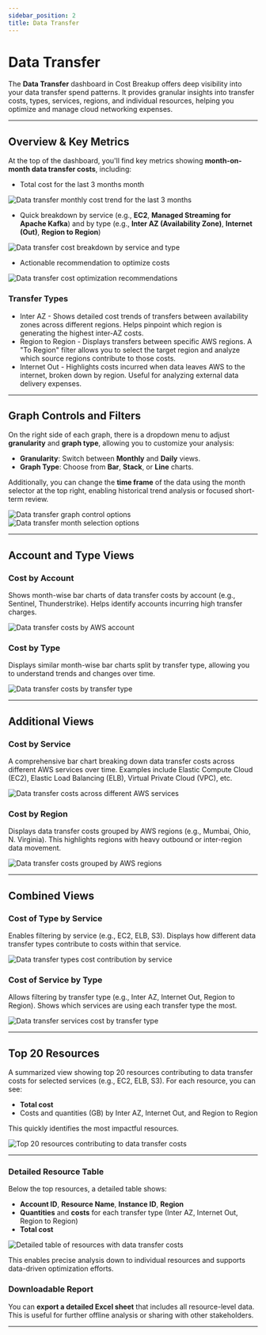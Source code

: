 ```yaml
---
sidebar_position: 2
title: Data Transfer
---
```


# Data Transfer

The **Data Transfer** dashboard in Cost Breakup offers deep visibility into your data transfer spend patterns. It provides granular insights into transfer costs, types, services, regions, and individual resources, helping you optimize and manage cloud networking expenses.

---

## Overview & Key Metrics

At the top of the dashboard, you'll find key metrics showing **month-on-month data transfer costs**, including:

- Total cost for the last 3 months month

<div style={{ textAlign: 'center' }}>
  <img src="/img/costbreakup/dt/data-transfer-monthly-cost.png" alt="Data transfer monthly cost trend for the last 3 months" />
</div>

- Quick breakdown by service (e.g., **EC2**, **Managed Streaming for Apache Kafka**) and by type (e.g., **Inter AZ (Availability Zone)**, **Internet (Out)**, **Region to Region**)

<div style={{ textAlign: 'center' }}>
  <img src="/img/costbreakup/dt/data-transfer-service-type-breakdown.png" alt="Data transfer cost breakdown by service and type" />
</div>

- Actionable recommendation to optimize costs

<div style={{ textAlign: 'center' }}>
  <img src="/img/costbreakup/dt/data-transfer-cost-recommendations.png" alt="Data transfer cost optimization recommendations" />
</div>


### Transfer Types

- Inter AZ - Shows detailed cost trends of transfers between availability zones across different regions. Helps pinpoint which region is generating the highest inter-AZ costs.
- Region to Region - Displays transfers between specific AWS regions. A "To Region" filter allows you to select the target region and analyze which source regions contribute to those costs.
- Internet Out - Highlights costs incurred when data leaves AWS to the internet, broken down by region. Useful for analyzing external data delivery expenses.

---

## Graph Controls and Filters

On the right side of each graph, there is a dropdown menu to adjust **granularity** and **graph type**, allowing you to customize your analysis:

- **Granularity**: Switch between **Monthly** and **Daily** views.
- **Graph Type**: Choose from **Bar**, **Stack**, or **Line** charts.

Additionally, you can change the **time frame** of the data using the month selector at the top right, enabling historical trend analysis or focused short-term review.

<div style={{ display: 'flex', justifyContent: 'center', gap: '200px' }}>
  <img src="/img/costbreakup/dt/data-transfer-graph-options.png" alt="Data transfer graph control options" style={{ maxWidth: '45%', height: 'auto' }} />
  <img src="/img/costbreakup/dt/data-transfer-month-selector.png" alt="Data transfer month selection options" style={{ maxWidth: '45%', height: 'auto' }} />
</div>


---

## Account and Type Views

### Cost by Account

Shows month-wise bar charts of data transfer costs by account (e.g., Sentinel, Thunderstrike). Helps identify accounts incurring high transfer charges.

<div style={{ textAlign: 'center' }}>
  <img src="/img/costbreakup/dt/data-transfer-cost-by-account.png" alt="Data transfer costs by AWS account" />
</div>

### Cost by Type

Displays similar month-wise bar charts split by transfer type, allowing you to understand trends and changes over time.

<div style={{ textAlign: 'center' }}>
  <img src="/img/costbreakup/dt/data-transfer-cost-by-type.png" alt="Data transfer costs by transfer type" />
</div>

---

## Additional Views

### Cost by Service

A comprehensive bar chart breaking down data transfer costs across different AWS services over time. Examples include Elastic Compute Cloud (EC2), Elastic Load Balancing (ELB), Virtual Private Cloud (VPC), etc.

<div style={{ textAlign: 'center' }}>
  <img src="/img/costbreakup/dt/data-transfer-cost-by-service.png" alt="Data transfer costs across different AWS services" />
</div>

### Cost by Region

Displays data transfer costs grouped by AWS regions (e.g., Mumbai, Ohio, N. Virginia). This highlights regions with heavy outbound or inter-region data movement.

<div style={{ textAlign: 'center' }}>
  <img src="/img/costbreakup/dt/data-transfer-cost-by-region.png" alt="Data transfer costs grouped by AWS regions" />
</div>

---

## Combined Views

### Cost of Type by Service

Enables filtering by service (e.g., EC2, ELB, S3). Displays how different data transfer types contribute to costs within that service.

<div style={{ textAlign: 'center' }}>
  <img src="/img/costbreakup/dt/data-transfer-type-by-service.png" alt="Data transfer types cost contribution by service" />
</div>

### Cost of Service by Type

Allows filtering by transfer type (e.g., Inter AZ, Internet Out, Region to Region). Shows which services are using each transfer type the most.

<div style={{ textAlign: 'center' }}>
  <img src="/img/costbreakup/dt/data-transfer-service-by-type.png" alt="Data transfer services cost by transfer type" />
</div>

---


## Top 20 Resources

A summarized view showing top 20 resources contributing to data transfer costs for selected services (e.g., EC2, ELB, S3). For each resource, you can see:

- **Total cost**
- Costs and quantities (GB) by Inter AZ, Internet Out, and Region to Region

This quickly identifies the most impactful resources.

<div style={{ textAlign: 'center' }}>
  <img src="/img/costbreakup/dt/data-transfer-top20-resources.png" alt="Top 20 resources contributing to data transfer costs" />
</div>

---

### Detailed Resource Table

Below the top resources, a detailed table shows:

- **Account ID**, **Resource Name**, **Instance ID**, **Region**
- **Quantities** and **costs** for each transfer type (Inter AZ, Internet Out, Region to Region)
- **Total cost**

<div style={{ textAlign: 'center' }}>
  <img src="/img/costbreakup/dt/data-transfer-detailed-resources.png" alt="Detailed table of resources with data transfer costs" />
</div>

This enables precise analysis down to individual resources and supports data-driven optimization efforts.

### Downloadable Report

You can **export a detailed Excel sheet** that includes all resource-level data. This is useful for further offline analysis or sharing with other stakeholders.

---
